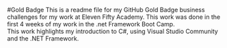 #Gold Badge
This is a readme file for my GitHub Gold Badge business challenges for my work at Eleven Fifty Academy.
This work was done in the first 4 weeks of my work in the .net Framework Boot Camp.  
This work highlights my introduction to C#, using Visual Studio Community and the .NET Framework.
